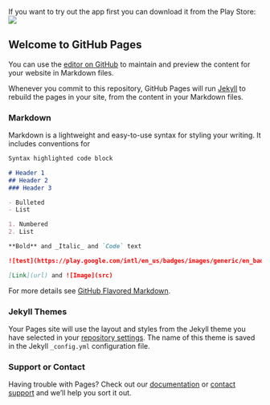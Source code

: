 If you want to try out the app first you can download it from the Play Store:
<a href="https://github.com/marowsky/MotorList" target="_blank"><img src="https://play.google.com/intl/en_us/badges/images/generic/en_badge_web_generic.png" 
/></a>


## Welcome to GitHub Pages

You can use the [editor on GitHub](https://github.com/marowsky/MotorList/edit/master/README.md) to maintain and preview the content for your website in Markdown files.

Whenever you commit to this repository, GitHub Pages will run [Jekyll](https://jekyllrb.com/) to rebuild the pages in your site, from the content in your Markdown files.

### Markdown

Markdown is a lightweight and easy-to-use syntax for styling your writing. It includes conventions for

```markdown
Syntax highlighted code block

# Header 1
## Header 2
### Header 3

- Bulleted
- List

1. Numbered
2. List

**Bold** and _Italic_ and `Code` text

![test](https://play.google.com/intl/en_us/badges/images/generic/en_badge_web_generic.png)

[Link](url) and ![Image](src)
```

For more details see [GitHub Flavored Markdown](https://guides.github.com/features/mastering-markdown/).

### Jekyll Themes

Your Pages site will use the layout and styles from the Jekyll theme you have selected in your [repository settings](https://github.com/marowsky/MotorList/settings). The name of this theme is saved in the Jekyll `_config.yml` configuration file.

### Support or Contact

Having trouble with Pages? Check out our [documentation](https://help.github.com/categories/github-pages-basics/) or [contact support](https://github.com/contact) and we’ll help you sort it out.
